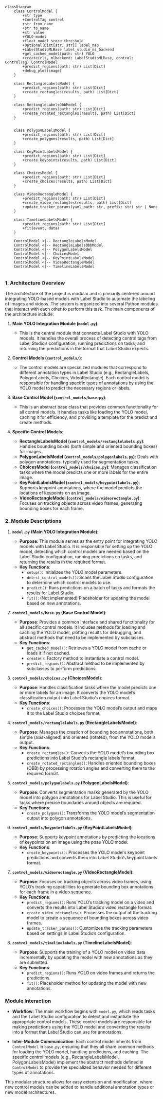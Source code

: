 ```mermaid
classDiagram
    class ControlModel {
        +str type
        +ControlTag control
        +str from_name
        +str to_name
        +str value
        +YOLO model
        +float model_score_threshold
        +Optional[Dict[str, str]] label_map
        +LabelStudioMLBase label_studio_ml_backend
        +get_cached_model(path: str) YOLO
        +create(cls, mlbackend: LabelStudioMLBase, control: ControlTag) ControlModel
        +predict_regions(path: str) List[Dict]
        +debug_plot(image)
    }

    class RectangleLabelsModel {
        +predict_regions(path: str) List[Dict]
        +create_rectangles(results, path) List[Dict]
    }

    class RectangleLabelsObbModel {
        +predict_regions(path: str) List[Dict]
        +create_rotated_rectangles(results, path) List[Dict]
    }    
    

    class PolygonLabelsModel {
        +predict_regions(path: str) List[Dict]
        +create_polygons(results, path) List[Dict]
    }
    
    class KeyPointLabelsModel {
        +predict_regions(path: str) List[Dict]
        +create_keypoints(results, path) List[Dict]
    }

    class ChoicesModel {
        +predict_regions(path: str) List[Dict]
        +create_choices(results, path) List[Dict]
    }

    class VideoRectangleModel {
        +predict_regions(path: str) List[Dict]
        +create_video_rectangles(results, path) List[Dict]
        +update_tracker_params(yaml_path: str, prefix: str) str | None
    }
    
    class TimelineLabelsModel {
        +predict_regions(path: str) List[Dict]
        +fit(event, data)
    }

    ControlModel <|-- RectangleLabelsModel
    ControlModel <|-- RectangleLabelsObbModel
    ControlModel <|-- PolygonLabelsModel
    ControlModel <|-- ChoicesModel
    ControlModel <|-- KeyPointLabelsModel
    ControlModel <|-- VideoRectangleModel
    ControlModel <|-- TimelineLabelsModel
    
```

### 1. **Architecture Overview**

The architecture of the project is modular and is primarily centered around integrating YOLO-based models with Label Studio to automate the labeling of images and videos. The system is organized into several Python modules that interact with each other to perform this task. The main components of the architecture include:

1. **Main YOLO Integration Module (`model.py`)**:
   - This is the central module that connects Label Studio with YOLO models. It handles the overall process of detecting control tags from Label Studio’s configuration, running predictions on tasks, and returning the predictions in the format that Label Studio expects.

2. **Control Models (`control_models/`)**:
   - The control models are specialized modules that correspond to different annotation types in Label Studio (e.g., RectangleLabels, PolygonLabels, Choices, VideoRectangle). Each control model is responsible for handling specific types of annotations by using the YOLO model to predict the necessary regions or labels.

3. **Base Control Model (`control_models/base.py`)**:
   - This is an abstract base class that provides common functionality for all control models. It handles tasks like loading the YOLO model, caching it for efficiency, and providing a template for the predict and create methods.

4. **Specific Control Models**:
   - **RectangleLabelsModel (`control_models/rectanglelabels.py`)**: Handles bounding boxes (both simple and oriented bounding boxes) for images.
   - **PolygonLabelsModel (`control_models/polygonlabels.py`)**: Deals with polygon annotations, typically used for segmentation tasks.
   - **ChoicesModel (`control_models/choices.py`)**: Manages classification tasks where the model predicts one or more labels for the entire image.
   - **KeyPointLabelsModel (`control_models/keypointlabels.py`)**: Supports keypoint annotations, where the model predicts the locations of keypoints on an image.
   - **VideoRectangleModel (`control_models/videorectangle.py`)**: Focuses on tracking objects across video frames, generating bounding boxes for each frame.

### 2. **Module Descriptions**

1. **`model.py` (Main YOLO Integration Module)**:
   - **Purpose**: This module serves as the entry point for integrating YOLO models with Label Studio. It is responsible for setting up the YOLO model, detecting which control models are needed based on the Label Studio configuration, running predictions on tasks, and returning the results in the required format.
   - **Key Functions**:
     - `setup()`: Initializes the YOLO model parameters.
     - `detect_control_models()`: Scans the Label Studio configuration to determine which control models to use.
     - `predict()`: Runs predictions on a batch of tasks and formats the results for Label Studio.
     - `fit()`: (Not implemented) Placeholder for updating the model based on new annotations.

2. **`control_models/base.py` (Base Control Model)**:
   - **Purpose**: Provides a common interface and shared functionality for all specific control models. It includes methods for loading and caching the YOLO model, plotting results for debugging, and abstract methods that need to be implemented by subclasses.
   - **Key Functions**:
     - `get_cached_model()`: Retrieves a YOLO model from cache or loads it if not cached.
     - `create()`: Factory method to instantiate a control model.
     - `predict_regions()`: Abstract method to be implemented by subclasses to perform predictions.

3. **`control_models/choices.py` (ChoicesModel)**:
   - **Purpose**: Handles classification tasks where the model predicts one or more labels for an image. It converts the YOLO model’s classification output into Label Studio’s choices format.
   - **Key Functions**:
     - `create_choices()`: Processes the YOLO model’s output and maps it to the Label Studio choices format.

4. **`control_models/rectanglelabels.py` (RectangleLabelsModel)**:
   - **Purpose**: Manages the creation of bounding box annotations, both simple (axis-aligned) and oriented (rotated), from the YOLO model’s output.
   - **Key Functions**:
     - `create_rectangles()`: Converts the YOLO model’s bounding box predictions into Label Studio’s rectangle labels format.
     - `create_rotated_rectangles()`: Handles oriented bounding boxes (OBB) by processing rotation angles and converting them to the required format.

5. **`control_models/polygonlabels.py` (PolygonLabelsModel)**:
   - **Purpose**: Converts segmentation masks generated by the YOLO model into polygon annotations for Label Studio. This is useful for tasks where precise boundaries around objects are required.
   - **Key Functions**:
     - `create_polygons()`: Transforms the YOLO model’s segmentation output into polygon annotations.

6. **`control_models/keypointlabels.py` (KeyPointLabelsModel)**:
   - **Purpose**: Supports keypoint annotations by predicting the locations of keypoints on an image using the pose YOLO model.
   - **Key Functions**:
     - `create_keypoints()`: Processes the YOLO model’s keypoint predictions and converts them into Label Studio’s keypoint labels format.

7. **`control_models/videorectangle.py` (VideoRectangleModel)**:
   - **Purpose**: Focuses on tracking objects across video frames, using YOLO’s tracking capabilities to generate bounding box annotations for each frame in a video sequence.
   - **Key Functions**:
     - `predict_regions()`: Runs YOLO’s tracking model on a video and converts the results into Label Studio’s video rectangle format.
     - `create_video_rectangles()`: Processes the output of the tracking model to create a sequence of bounding boxes across video frames.
     - `update_tracker_params()`: Customizes the tracking parameters based on settings in Label Studio’s configuration.

8. **`control_models/timelinelabels.py` (TimelineLabelsModel)**:
    - **Purpose**: Supports the training of a YOLO model on video data incrementally by updating the model with new annotations as they are submitted.
    - **Key Functions**:
      - `predict_regions()`: Runs YOLO on video frames and returns the predictions.
      - `fit()`: Placeholder method for updating the model with new annotations.

### **Module Interaction**

- **Workflow**: The main workflow begins with `model.py`, which reads tasks and the Label Studio configuration to detect and instantiate the appropriate control models. These control models are responsible for making predictions using the YOLO model and converting the results into a format that Label Studio can use for annotations.
  
- **Inter-Module Communication**: Each control model inherits from `ControlModel` in `base.py`, ensuring that they all share common methods for loading the YOLO model, handling predictions, and caching. The specific control models (e.g., RectangleLabelsModel, PolygonLabelsModel) implement the abstract methods defined in `ControlModel` to provide the specialized behavior needed for different types of annotations.

This modular structure allows for easy extension and modification, where new control models can be added to handle additional annotation types or new model architectures.
